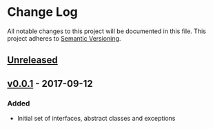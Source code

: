 # Change Log
All notable changes to this project will be documented in this file.
This project adheres to [Semantic Versioning](http://semver.org/).

## [Unreleased]

## [v0.0.1] - 2017-09-12
### Added
- Initial set of interfaces, abstract classes and exceptions 


[Unreleased]: https://github.com/Gear4music/megatron/compare/v0.0.1...HEAD
[v0.0.1]: https://github.com/Gear4music/megatron/compare/0cf4dd4...v0.0.1